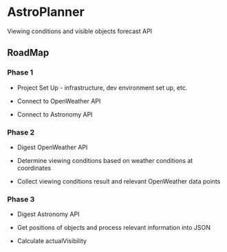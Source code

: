 # AstroPlanner

Viewing conditions and visible objects forecast API

## RoadMap

### Phase 1

-   Project Set Up - infrastructure, dev environment set up, etc.

-   Connect to OpenWeather API

-   Connect to Astronomy API

### Phase 2

-   Digest OpenWeather API

-   Determine viewing conditions based on weather conditions at coordinates

-   Collect viewing conditions result and relevant OpenWeather data points

### Phase 3

-   Digest Astronomy API

-   Get positions of objects and process relevant information into JSON

-   Calculate actualVisibility
